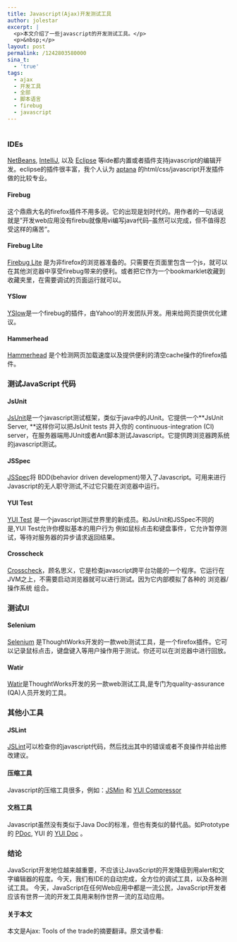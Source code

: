 ```yaml
---
title: Javascript(Ajax)开发测试工具
author: jolestar
excerpt: |
  <p>本文介绍了一些javascript的开发测试工具。</p>
  <p>&nbsp;</p>
layout: post
permalink: /1242803580000
sina_t:
  - 'true'
tags:
  - ajax
  - 开发工具
  - 全部
  - 脚本语言
  - firebug
  - javascript
---
```

# 

### IDEs

[NetBeans][1], [IntelliJ][2], 以及 [Eclipse][3] 等ide都内置或者插件支持javascript的编辑开发。eclipse的插件很丰富，我个人认为 [aptana][4] 的html/css/javascript开发插件做的比较专业。

 [1]: http://www.netbeans.org/kb/61/ide/javascript-editor.html
 [2]: http://www.jetbrains.com/idea/features/javascript_editor.html
 [3]: http://www.eclipseplugincentral.com/modules.php
 [4]: http://www.aptana.com

#### Firebug

这个鼎鼎大名的firefox插件不用多说。它的出现是划时代的。用作者的一句话说就是”开发web应用没有firebu就像用vi编写java代码–虽然可以完成，但不值得忍受这样的痛苦”。

#### Firebug Lite

[Firebug Lite][5] 是为非firefox的浏览器准备的。只需要在页面里包含一个js，就可以在其他浏览器中享受firebug带来的便利。或者把它作为一个bookmarklet收藏到收藏夹里，在需要调试的页面运行就可以。

 [5]: http://getfirebug.com/lite.html

#### YSlow

[YSlow][6]是一个firebug的插件，由Yahoo!的开发团队开发。用来给网页提供优化建议。

 [6]: http://developer.yahoo.com/yslow/

#### Hammerhead

[Hammerhead][7] 是个检测网页加载速度以及提供便利的清空cache操作的firefox插件。

 [7]: http://stevesouders.com/hammerhead/

### 测试JavaScript 代码

#### JsUnit

[JsUnit][8]是一个javascript测试框架，类似于java中的JUnit。它提供一个**JsUnit Server, **这样你可以把JsUnit tests 并入你的 continuous-integration (CI) server，在服务器端用JUnit或者Ant脚本测试Javascript。它提供跨浏览器跨系统的javascript测试。

 [8]: http://www.jsunit.net/

#### JSSpec

[JSSpec][9]将 BDD(behavior driven development)带入了Javascript。可用来进行Javascript的无人职守测试,不过它只能在浏览器中运行。

 [9]: http://jania.pe.kr/aw/moin.cgi/JSSpec

#### YUI Test

[YUI Test][10] 是一个javascript测试世界里的新成员。和JsUnit和JSSpec不同的是,YUI Test允许你模拟基本的用户行为 例如鼠标点击和键盘事件，它允许暂停测试，等待对服务器的异步请求返回结果。

 [10]: http://developer.yahoo.com/yui/yuitest/

#### Crosscheck

[Crosscheck][11]，顾名思义，它是检查javascript跨平台功能的一个程序。它运行在JVM之上，不需要启动浏览器就可以进行测试。因为它内部模拟了各种的 浏览器/操作系统 组合。

 [11]: http://www.thefrontside.net/crosscheck

### 测试UI

#### Selenium

[Selenium][12] 是ThoughtWorks开发的一款web测试工具，是一个firefox插件。它可以记录鼠标点击，键盘键入等用户操作用于测试。你还可以在浏览器中进行回放。

 [12]: http://seleniumhq.org/

#### Watir

[Watir][13]是ThoughtWorks开发的另一款web测试工具,是专门为quality-assurance (QA)人员开发的工具。

 [13]: http://wtr.rubyforge.org/

### 其他小工具

#### JSLint

[JSLint][14]可以检查你的javascript代码，然后找出其中的错误或者不良操作并给出修改建议。

 [14]: http://www.jslint.com/

#### 压缩工具

Javascript的压缩工具很多，例如：[JSMin][15] 和 [YUI Compressor][16]

 [15]: http://www.crockford.com/javascript/jsmin.html
 [16]: http://developer.yahoo.com/yui/compressor/

#### 文档工具

Javascript虽然没有类似于Java Doc的标准，但也有类似的替代品。如Prototype 的 [PDoc][17], YUI 的 [YUI Doc][18] 。

 [17]: http://pdoc.org/
 [18]: http://developer.yahoo.com/yui/yuidoc/

### 结论

JavaScript开发地位越来越重要，不应该让JavaScript的开发降级到用alert和文字编辑器的程度。今天，我们有IDE的自动完成，全方位的调试工具，以及各种测试工具。 今天，JavaScript在任何Web应用中都是一流公民，JavaScript开发者应该有世界一流的开发工具用来制作世界一流的互动应用。

#### 关于本文

本文是Ajax: Tools of the trade的摘要翻译。原文请参看:


